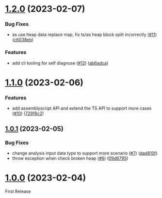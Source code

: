 # [1.2.0](https://github.com/Schleifner/as-heap-analyzer/compare/v1.1.0...v1.2.0) (2023-02-07)

### Bug Fixes

- as use heap data replace map, fix ts/as heap block spilt incorrectly ([#11](https://github.com/Schleifner/as-heap-analyzer/issues/11)) ([c6038eb](https://github.com/Schleifner/as-heap-analyzer/commit/c6038eb21f78b35c3002db6ec2cc1f5ca4f443fb))

### Features

- add cli tooling for self diagnose ([#12](https://github.com/Schleifner/as-heap-analyzer/issues/12)) ([ab6adca](https://github.com/Schleifner/as-heap-analyzer/commit/ab6adca1552b76a327f7fd08aad8c5b6dd6b889d))

# [1.1.0](https://github.com/Schleifner/as-heap-analyzer/compare/v1.0.1...v1.1.0) (2023-02-06)

### Features

- add assemblyscript API and extend the TS API to support more cases ([#10](https://github.com/Schleifner/as-heap-analyzer/issues/10)) ([72918c2](https://github.com/Schleifner/as-heap-analyzer/commit/72918c2e87acfb015fbdfa7660c1758346f1cfe6))

## [1.0.1](https://github.com/Schleifner/as-heap-analyzer/compare/v1.0.0...v1.0.1) (2023-02-05)

### Bug Fixes

- change analysis input data type to support more scenario ([#7](https://github.com/Schleifner/as-heap-analyzer/issues/7)) ([dad810f](https://github.com/Schleifner/as-heap-analyzer/commit/dad810f5459bd61ec22f444ffcd6231f9b929b51))
- throw exception when check broken heap ([#6](https://github.com/Schleifner/as-heap-analyzer/issues/6)) ([09d6795](https://github.com/Schleifner/as-heap-analyzer/commit/09d679588928d0572f107747aa3830791b25d1b2))

# [1.0.0](https://github.com/Schleifner/as-heap-analyzer/compare/37c4eb734178a78c5968696de9596ccd29c5dd65...v1.0.0) (2023-02-04)

First Release
